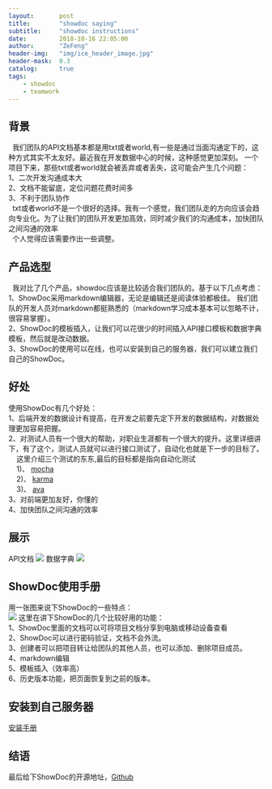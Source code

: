 ```yaml
---
layout:       post
title:        "showdoc saying"
subtitle:     "showdoc instructions"
date:         2018-10-16 22:05:00
author:       "ZeFeng"
header-img:   "img/ice_header_image.jpg"
header-mask:  0.3
catalog:      true
tags:
    - showdoc
    - teamwork
---
```



## 背景
&nbsp;&nbsp;我们团队的API文档基本都是用txt或者world,有一些是通过当面沟通定下的，这种方式其实不太友好。最近我在开发数据中心的时候，这种感觉更加深刻。
一个项目下来，那些txt或者world就会被丢弃或者丢失，这可能会产生几个问题：<br />
1、二次开发沟通成本大<br />
2、文档不能留底，定位问题花费时间多<br />
3、不利于团队协作<br />
&nbsp;&nbsp;txt或者world不是一个很好的选择。我有一个感觉，我们团队走的方向应该会趋向专业化。为了让我们的团队开发更加高效，同时减少我们的沟通成本，加快团队之间沟通的效率<br />
&nbsp;&nbsp;个人觉得应该需要作出一些调整。

## 产品选型
&nbsp;&nbsp;我对比了几个产品，showdoc应该是比较适合我们团队的。基于以下几点考虑：<br />
1、ShowDoc采用markdown编辑器，无论是编辑还是阅读体验都极佳。
我们团队的开发人员对markdown都挺熟悉的（markdown学习成本基本可以忽略不计，很容易掌握）。<br />
2、ShowDoc的模板插入，让我们可以花很少的时间插入API接口模板和数据字典模板，然后就是改动数据。<br />
3、ShowDoc的使用可以在线，也可以安装到自己的服务器，我们可以建立我们自己的ShowDoc。<br />

## 好处
使用ShowDoc有几个好处：<br />
1、后端开发的数据设计有提高，在开发之前要先定下开发的数据结构，对数据处理更加容易把握。<br />
2、对测试人员有一个很大的帮助，对职业生涯都有一个很大的提升。这里详细讲下，有了这个，测试人员就可以进行接口测试了，自动化也就是下一步的目标了。<br />
&nbsp;&nbsp;&nbsp;&nbsp;这里介绍三个测试的东东,最后的目标都是指向自动化测试<br />
&nbsp;&nbsp;&nbsp;&nbsp;1)、 [mocha](https://m.aliyun.com/jiaocheng/topic_75092_1.html) <br />
&nbsp;&nbsp;&nbsp;&nbsp;2)、 [karma](http://karma-runner.github.io/2.0/index.html) <br />
&nbsp;&nbsp;&nbsp;&nbsp;3)、 [ava](http://i5ting.github.io/ava-practice/) <br />
3、对前端更加友好，你懂的<br />
4、加快团队之间沟通的效率<br />

## 展示
API文档
<img src="https://00feng00.github.io/img/showdoc_interface-saying.jpg">
数据字典
<img src="https://00feng00.github.io/img/showdoc_data-saying.jpg">

## ShowDoc使用手册
用一张图来说下ShowDoc的一些特点：<br />
<img src="https://00feng00.github.io/img/showdoc-goodPoint.jpg">
这里在讲下ShowDoc的几个比较好用的功能：<br />
1、ShowDoc里面的文档可以可将项目文档分享到电脑或移动设备查看<br />
2、ShowDoc可以进行密码验证，文档不会外流。<br />
3、创建者可以把项目转让给团队的其他人员，也可以添加、删除项目成员。<br />
4、markdown编辑<br />
5、模板插入（效率高）<br />
6、历史版本功能，把页面恢复到之前的版本。<br />

## 安装到自己服务器
[安装手册](https://www.showdoc.cc/help?page_id=13732)


## 结语
最后给下ShowDoc的开源地址，[Github](https://github.com/star7th/showdoc)






